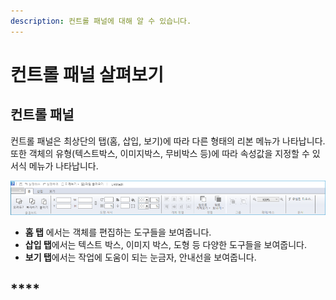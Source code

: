 ```yaml
---
description: 컨트롤 패널에 대해 알 수 있습니다.
---
```


# 컨트롤 패널 살펴보기

## 컨트롤 패널

컨트롤 패널은 최상단의 탭\(홈, 삽입, 보기\)에 따라 다른 형태의 리본 메뉴가 나타납니다. 또한 객체의 유형\(텍스트박스, 이미지박스, 무비박스 등\)에 따라 속성값을 지정할 수 있 서식 메뉴가 나타납니다.

![&#xD074;&#xB9AD;&#xD558;&#xC2DC;&#xBA74; &#xD655;&#xB300;&#xD574;&#xC11C; &#xBCFC; &#xC218; &#xC788;&#xC2B5;&#xB2C8;&#xB2E4;.](../.gitbook/assets/2-2.png)

* **홈 탭** 에서는 객체를 편집하는 도구들을 보여줍니다. 
* **삽입 탭**에서는 텍스트 박스, 이미지 박스, 도형 등 다양한 도구들을 보여줍니다. 
* **보기 탭**에서는 작업에 도움이 되는 눈금자, 안내선을 보여줍니다.

## \*\*\*\*

